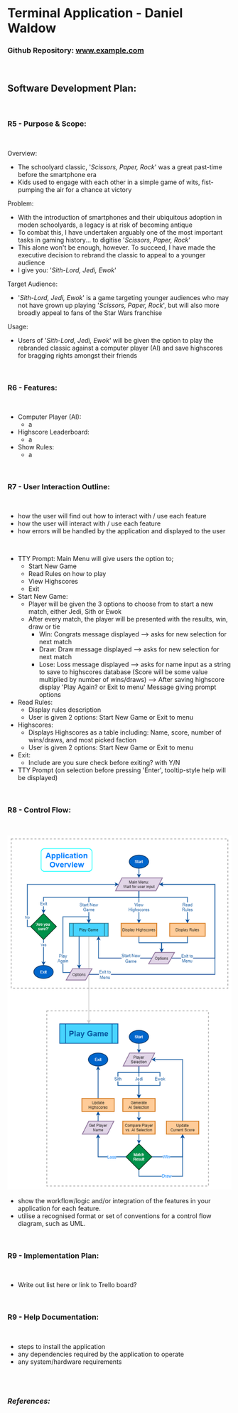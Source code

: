 # **Terminal Application - Daniel Waldow**

### Github Repository: www.example.com

<br>

## **Software Development Plan:**

<br>

### **R5 - Purpose & Scope:**

<br>

Overview:
- The schoolyard classic, '*Scissors, Paper, Rock*' was a great past-time before the smartphone era
- Kids used to engage with each other in a simple game of wits, fist-pumping the air for a chance at victory

Problem:

- With the introduction of smartphones and their ubiquitous adoption in moden schoolyards, a legacy is at risk of becoming antique 
- To combat this, I have undertaken arguably one of the most important tasks in gaming history... to digitise '*Scissors, Paper, Rock*'
- This alone won't be enough, however. To succeed, I have made the executive decision to rebrand the classic to appeal to a younger audience
- I give you: '*Sith-Lord, Jedi, Ewok*'

Target Audience:
- '*Sith-Lord, Jedi, Ewok*' is a game targeting younger audiences who may not have grown up playing '*Scissors, Paper, Rock*', but will also more broadly appeal to fans of the Star Wars franchise

Usage:
- Users of '*Sith-Lord, Jedi, Ewok*' will be given the option to play the rebranded classic against a computer player (AI) and save highscores for bragging rights amongst their friends

<br>

### **R6 - Features:**

<br>

- Computer Player (AI):
  - a
- Highscore Leaderboard:
  - a
- Show Rules:
  - a

<br>

### **R7 - User Interaction Outline:**

<br>

- how the user will find out how to interact with / use each feature
- how the user will interact with / use each feature
- how errors will be handled by the application and displayed to the user

<br>

- TTY Prompt: Main Menu will give users the option to;
  - Start New Game
  - Read Rules on how to play
  - View Highscores
  - Exit
- Start New Game:
  - Player will be given the 3 options to choose from to start a new match, either Jedi, Sith or Ewok
  - After every match, the player will be presented with the results, win, draw or tie
    - Win: Congrats message displayed --> asks for new selection for next match
    - Draw: Draw message displayed --> asks for new selection for next match
    - Lose: Loss message displayed --> asks for name input as a string to save to highscores database (Score will be some value multiplied by number of wins/draws) --> After saving highscore display 'Play Again? or Exit to menu' Message giving prompt options
- Read Rules:
  - Display rules description
  - User is given 2 options: Start New Game or Exit to menu
- Highscores:
  - Displays Highscores as a table including: Name, score, number of wins/draws, and most picked faction
  - User is given 2 options: Start New Game or Exit to menu
- Exit:
  - Include are you sure check before exiting? with Y/N
- TTY Prompt (on selection before pressing 'Enter', tooltip-style help will be displayed)

<br>

### **R8 - Control Flow:**

<br>

![App Flowchart](../docs/img/flowcharts/app-game-overview-flowcharts_white.png)

- show the workflow/logic and/or integration of the features in your application for each feature.
- utilise a recognised format or set of conventions for a control flow diagram, such as UML.

<br>

### **R9 - Implementation Plan:**

<br>

- Write out list here or link to Trello board?

<br>

### **R9 - Help Documentation:**

<br>

- steps to install the application
- any dependencies required by the application to operate
- any system/hardware requirements

<br>

<br>

### *References:*